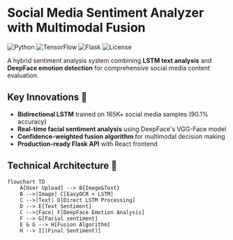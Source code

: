 # Social Media Sentiment Analyzer with Multimodal Fusion

![Python](https://img.shields.io/badge/Python-3.8%2B-blue)
![TensorFlow](https://img.shields.io/badge/TensorFlow-2.12-orange)
![Flask](https://img.shields.io/badge/Flask-2.3-lightgrey)
![License](https://img.shields.io/badge/License-MIT-green)

A hybrid sentiment analysis system combining **LSTM text analysis** and **DeepFace emotion detection** for comprehensive social media content evaluation.

## Key Innovations 🚀
- **Bidirectional LSTM** trained on 165K+ social media samples (90.1% accuracy)
- **Real-time facial sentiment analysis** using DeepFace's VGG-Face model
- **Confidence-weighted fusion algorithm** for multimodal decision making
- **Production-ready Flask API** with React frontend

## Technical Architecture 🧠
```mermaid
flowchart TD
    A[User Upload] --> B{Image&Text}
    B -->|Image| C[EasyOCR + LSTM]
    C -->|Text| D[Direct LSTM Processing]
    D --> E[Text Sentiment]
    C -->|Face| F[DeepFace Emotion Analysis]
    F --> G[Facial sentiment]
    E & G --> H[Fusion Algorithm]
    H --> I[(Final Sentiment)]
